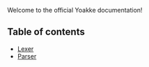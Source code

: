 Welcome to the official Yoakke documentation!
## Table of contents
* [Lexer](https://github.com/LanguageDev/Yoakke/blob/master/Yoakke.Documentation/Lexer.md)
* [Parser](https://github.com/LanguageDev/Yoakke/blob/master/Yoakke.Documentation/Parser.md)